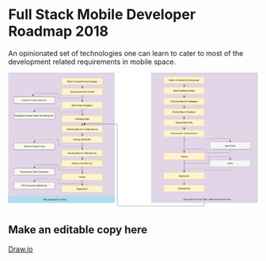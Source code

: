 # Full Stack Mobile Developer Roadmap 2018
An opinionated set of technologies one can learn to cater to most of the development related requirements in mobile space.

![roadmap diagram](diagram.svg)

## Make an editable copy here
[Draw.io](https://www.draw.io/?lightbox=1&highlight=0000ff&edit=_blank&layers=1&nav=1&title=Full%20Stack%20Mobile%20Developer%20Roadmap#R3Vxdd5s4EP01fgwHEAh4TJ1kt3uabk7dz0cZZJsNtrwgJ%2FH%2B%2BpVAMmDJbWoTZOOcE8EIAbpzNcxIAyMwXr78kaP14p4kOBu5dvIyAjcj13Wh61s%2B2%2BCybSXz%2FKASzPM0qUROLZik%2F2EhtIV0kya4aB1ICcloum4LY7Ja4Zi2ZCjPybM4TJxuRrL2VddojhXBJEaZlMoOcPm3NKELIXdgVFf8idP5Qlw8dGFVMUXx4zwnm5W44oqscFWzRPI04raKBUrIc0MEbkdgnBNCq63lyxhnHFqJmWxHt%2FJGR%2BDdgi4ztuOwzbL67kBj5zWNWb9yvKLNyx08nx1WTZ5QtpFn3L8ER2LNTj5Ls2xMMpKXYjC1McCQyQuak0fcqLFxaIeh9nZEB55wTvGLjgZoKi9bo8lIiskS03zLjhOtrgIokNxKtYr951rVUKK9aGh51xAJgs13J6%2BRYhsCrEPAgV8DVzII8xY2A%2BN5kVI8WaOY1z6zUddW3R662El8HCjolkzUArvT5D60KoS%2FRMiPrKj5Ox0vDypwvUNFGhdMRma8LzmZ52i5TFdztpeh1XzDx3eXkM5mMzeOdYRN4BT68GRcRW1gWw6sf4HX4qlrW6HrRE7AxkhZQoW2rqdRiudY0AMh8KFTlR0oJVCUcr2hC5Kn%2FyGaktWIk%2BOO%2FedShkgaC%2FHglAIAsBzfhqEXgbI0pxPVIJcDhYluELOOqMB8ExfpfIiKCIHlhgEMHBeUpTE9QPU5jRPmX4hdkrNxMicrlN3W0nc1%2Fk4ba%2FyS0u9cLcwnqfZ%2ByJoVu7FGFd%2F9IRT4D6Z0KxwrtKGEierrfiBkffCpv9NLQTZ5jNs2mKJ8jmmbbrxvP9VejjM2%2BJ%2FaHtdJRI8Uot9hGi%2BqBwDnOnf6crJsMX9whHc83wp84DHt%2BGUJzFFe9S4vnvKhhvKRKcr7tkL5CWVP2ybjWZcHzXfXDq2W%2B2PQxKse%2B8XzPVL5LlnXP9%2BhNziAfUcFWLrRBgyKDKdrg%2FItT2llUD7dTj5z3%2F3hfTFEO8Kqa3edlebMCBgey22NGXGMsdxVWD7eTnFe4HjD2L4dILuh71thZHuOHfllaYzdvjrPNWb%2F7sbvu4Xd53862Ct8uoIdeD%2FF3bcjS2LHS88c7tHlWJUEFYvdVV9rYjyNiXGNmRhPYfkNXmdku%2BS9GJ598UNg2Q6AUQhBWZrjeWCe5y3%2Bdv0oBRqee8Z4DgeOtq9BGxhDOzSPdh8Am6Ozr5jtz7io4p%2FB2WwPhlYj3nF8YzYb%2BoPjtYzhW7z2TfEanoHheEszDTUrEQbR1qxNb9IsYaLPhGQdz56cR6Dj2dCy3QBEgQtZaS7OgWfg%2F71lnKMzLJJw%2FVPdsdVAZ%2BTCjHKiEh7qNBQB%2F90QWXFVlPBcswNcuH6pK9nWnJff8JQ3xvlTyrouTslupzprdYwUT%2FNasqd7xm7aVqk2%2F6U5qIQIZXxFHNzETB%2BYyd%2FxsZLGKLsWFcs0SUr26AZse0h3MgJ3s2hiyAVuaDVWth1XGXOOrxlzh%2FJFTqOBuviqqEKX9iWwfm1O0gHIfj%2FZy%2FGjwApB49eCtt%2FcL%2B8VqV%2BHcuacJJnZOuvv2MwYH4Bxp63jgewHGHU54gAwSh93mL5hF90uuqgu4XbqHvxu2p93aIwZwsdV4PnCl5%2FsTVEtSq1zfDVlzhWtFMs62bV%2FdUys9hsoSvdKmm9hgSLVAOk9qA4wPi36ss1GXxLqlo80Ulwkga6BtCSFwJeRp3o6hUGPFFYjrvtNRlOOYZxjzDNPV%2BgpnZ9Jvunp4DpBj%2Bg6PVmIbq2Aq1oBY3GSmhj9gPMiFVOLIlfr8lm5C1F6YeVpaw9n%2BNzSzGIZSwVS08YPZtPyzSpcn8hw%2FfKpDDQh4NtR%2BbRJqzOksmaWylhmuDo38YByET%2F8Nfn7I2v%2F%2Ff7DIEjbq1dw2qLCGZJWk9xtLLfbUScGJniVqLndg7S%2BXp%2BOhOYV2gtwbzWZ2ZIz%2FbNVM08z3hS0dA%2B%2BvB%2FV8zVfU%2FzMY1%2FmS1jdEjWaBbypSlQAQQSSroi6F4Z5ffK0%2F2QbDwZNk3tlW7sDWACTsi7wpZHjF70qZcmX6U%2BK7aTMwBTPBaUv%2FGLJUYu1xpfzjKXo6EJpRBkNV9ysfEgf%2Beus91%2FHb2JjzDwM%2FT5DEfcMUkVeS%2BZjrYfEs2U%2BjEXamvjko5irLB%2BZpZdXbAuKy2B7veZEzyqiTxhS7KgBPVF7nTYGF%2FSGqkr2I2y5ZobJXIgjNd8g%2FieM4vIarv3QXBi5eFp7fdpwcAZvkB2V7nesQdfEQhJ%2FA7RWl%2FzOJom4A2ekz5VpcEGe9dGhjMa9Bsbca6CupJ7Ti0un8xfCPvl7Qcmox%2FIXaLItgLGFVqCuW%2B1eLy0%2FF9hwnu9QQTPEv8Q3FOcZ9jkdBXp6o7RXB1nLZnPfNFJdiYece8gxbvB4nGHEM1zGRCwPDITNvh9Zr30pqYtUTDUc6SaV%2FZ5M02yAOewHc2wPKtjdexgHmmDf0eWSdpFKukvqfmuDdVTowxuJicxS4trVgz255p%2BuZaJpRuLHSnSXZm0mSKPnavWknQHr%2FCVW0fSBpOVY2WXaO3vfVd1FwvIklakV7fbUubsRnYbZbv1d3Orw%2BtvD4PZ%2F)
